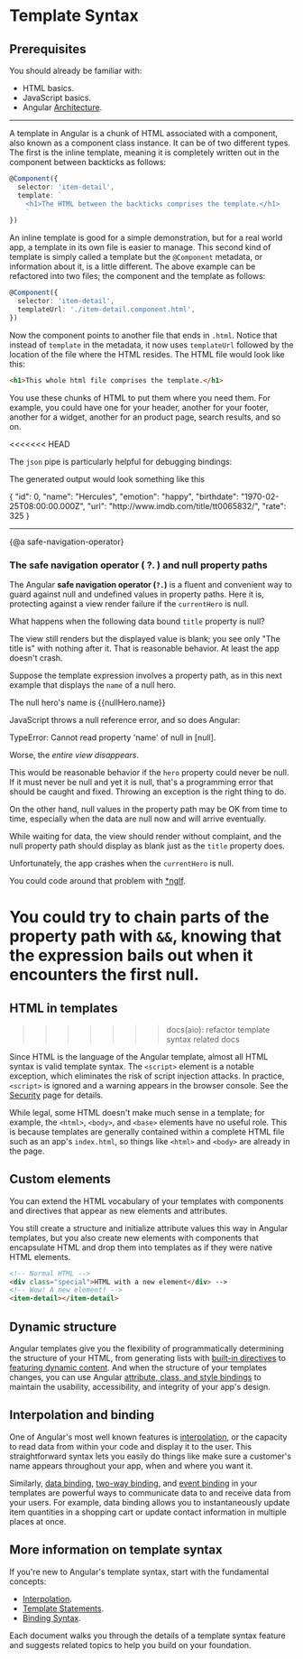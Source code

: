 # Template Syntax

## Prerequisites

You should already be familiar with:

* HTML basics.
* JavaScript basics.
* Angular [Architecture](guide/architecture).

<hr/>

A template in Angular is a chunk of HTML associated with a 
component, also known as a component class instance. It can be of two different types. 
The first is the inline template, 
meaning it is completely written out in the component between backticks as follows:

<!--KW-- title="src/app/item-detail.component.ts" -->
```typescript
@Component({
  selector: 'item-detail',
  template: `
    <h1>The HTML between the backticks comprises the template.</h1>
    `
})

```

An inline template is good for a simple demonstration, but for a real world app, 
a template in its own file is easier to manage. This second kind of template is 
simply called a template but the `@Component` metadata, or information 
about it, is a little different. The above example can be refactored 
into two files; the component and the template as follows:

<!-- KW-- title="src/app/item-detail.component.ts" -->
```typescript
@Component({
  selector: 'item-detail',
  templateUrl: './item-detail.component.html',
})

```

Now the component points to another file that ends in `.html`. 
Notice that instead of `template` 
in the metadata, it now uses `templateUrl` followed by the location of the 
file where the HTML resides. The HTML file would look like this:

<!-- KW--need live example so we can have names of files -->
<!-- title="src/app/item-detail.component.html" -->

```html
<h1>This whole html file comprises the template.</h1>

```

You use these chunks of HTML to put them where you need them. For example, you could 
have one for your header, another for your footer, another for a widget, 
another for an product page, search results, and so on. 


<<<<<<< HEAD
<code-example path="template-syntax/src/app/app.component.html" region="pipes-3" title="src/app/app.component.html" linenums="false">
</code-example>

The `json` pipe is particularly helpful for debugging bindings:

<code-example path="template-syntax/src/app/app.component.html" linenums="false" title="src/app/app.component.html (pipes-json)" region="pipes-json">
</code-example>

The generated output would look something like this

<code-example language="json">
  { "id": 0, "name": "Hercules", "emotion": "happy",
    "birthdate": "1970-02-25T08:00:00.000Z",
    "url": "http://www.imdb.com/title/tt0065832/",
    "rate": 325 }
</code-example>


<hr/>

{@a safe-navigation-operator}

### The safe navigation operator ( <span class="syntax">?.</span> ) and null property paths

The Angular **safe navigation operator (`?.`)** is a fluent and convenient way to
guard against null and undefined values in property paths.
Here it is, protecting against a view render failure if the `currentHero` is null.

<code-example path="template-syntax/src/app/app.component.html" region="safe-2" title="src/app/app.component.html" linenums="false">
</code-example>

What happens when the following data bound `title` property is null?

<code-example path="template-syntax/src/app/app.component.html" region="safe-1" title="src/app/app.component.html" linenums="false">
</code-example>

The view still renders but the displayed value is blank; you see only "The title is" with nothing after it.
That is reasonable behavior. At least the app doesn't crash.

Suppose the template expression involves a property path, as in this next example
that displays the `name` of a null hero.

<code-example language="html">
  The null hero's name is {{nullHero.name}}
</code-example>

JavaScript throws a null reference error, and so does Angular:

<code-example format="nocode">
  TypeError: Cannot read property 'name' of null in [null].
</code-example>

Worse, the *entire view disappears*.

This would be reasonable behavior if the `hero` property could never be null.
If it must never be null and yet it is null,
that's a programming error that should be caught and fixed.
Throwing an exception is the right thing to do.

On the other hand, null values in the property path may be OK from time to time,
especially when the data are null now and will arrive eventually.

While waiting for data, the view should render without complaint, and
the null property path should display as blank just as the `title` property does.

Unfortunately, the app crashes when the `currentHero` is null.

You could code around that problem with [*ngIf](guide/template-syntax#ngIf).

<code-example path="template-syntax/src/app/app.component.html" region="safe-4" title="src/app/app.component.html" linenums="false">
</code-example>

You could try to chain parts of the property path with `&&`, knowing that the expression bails out
when it encounters the first null.
=======
## HTML in templates
>>>>>>> docs(aio): refactor template syntax related docs

Since HTML is the language of the Angular template,
almost all HTML syntax is valid template syntax.
The `<script>` element is a notable exception, 
which eliminates the risk of script injection attacks.
In practice, `<script>` is ignored and a warning appears in the browser console.
See the [Security](guide/security) page for details.

While legal, some HTML doesn't make much sense in a template; for example,
the `<html>`, `<body>`, and `<base>` elements have no useful role. This is 
because templates are generally contained within a complete HTML file 
such as an app's `index.html`, so things like `<html>` and `<body>` are 
already in the page.



## Custom elements


You can extend the HTML vocabulary of your templates with components and directives that appear as new elements and attributes.



 You still create a structure and initialize attribute values this way in Angular templates, but you also create new elements with components that encapsulate HTML
and drop them into templates as if they were native HTML elements. 

```html 
<!-- Normal HTML -->
<div class="special">HTML with a new element</div> -->
<!-- Wow! A new element! -->
<item-detail></item-detail>
```

<!-- <code-example path="template-syntax/src/app/app.component.html" region="hero-detail-1" title="src/app/app.component.html" linenums="false">
</code-example> -->

## Dynamic structure

Angular templates give you the flexibility of programmatically 
determining the structure of your HTML, from generating lists with 
[built-in directives](guide/built-in-directives) to 
[featuring dynamic content](guide/dynamic-component-loader). 
And when the structure of your templates 
changes, you can use Angular 
[attribute, class, and style bindings](guide/attribute-class-style-bindings) to 
maintain the usability, accessibility, and integrity of your app's design.

## Interpolation and binding

One of Angular's most well known features is 
[interpolation](guide/interpolation), or the capacity to read data 
from within your code and display it to the user. This straightforward 
syntax lets you easily do things like make sure a customer's name 
appears throughout your app, when and where you want it.

Similarly, [data binding](guide/data-binding), [two-way binding](guide/two-way-binding), and [event binding](guide/event-binding) in your templates are powerful 
ways to communicate data to and receive data from your users. For example, 
data binding allows you to instantaneously update item quantities in a shopping cart or update contact information in multiple places at once.

## More information on template syntax

If you're new to Angular's template syntax, start with the fundamental 
concepts:

* [Interpolation](guide/interpolation).
* [Template Statements](guide/template-statements).
* [Binding Syntax](binding-syntax).

Each document walks you through the details of a 
template syntax feature and suggests related topics to 
help you build on your foundation.

